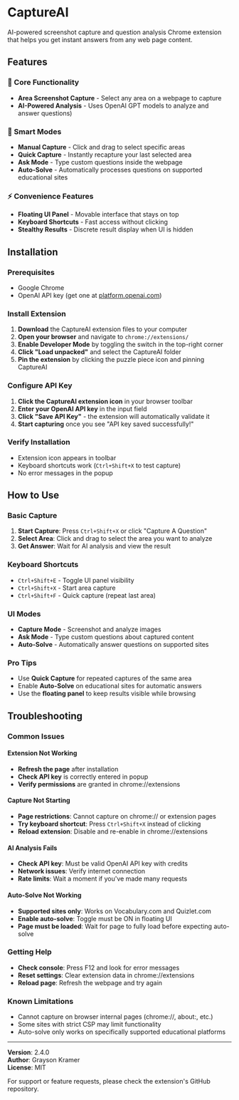 # CaptureAI

AI-powered screenshot capture and question analysis Chrome extension that helps you get instant answers from any web page content.

## Features

### 🎯 Core Functionality
- **Area Screenshot Capture** - Select any area on a webpage to capture
- **AI-Powered Analysis** - Uses OpenAI GPT models to analyze and answer questions)

### 🚀 Smart Modes
- **Manual Capture** - Click and drag to select specific areas
- **Quick Capture** - Instantly recapture your last selected area
- **Ask Mode** - Type custom questions inside the webpage
- **Auto-Solve** - Automatically processes questions on supported educational sites

### ⚡ Convenience Features
- **Floating UI Panel** - Movable interface that stays on top
- **Keyboard Shortcuts** - Fast access without clicking
- **Stealthy Results** - Discrete result display when UI is hidden

## Installation

### Prerequisites
- Google Chrome
- OpenAI API key (get one at [platform.openai.com](https://platform.openai.com))

### Install Extension
1. **Download** the CaptureAI extension files to your computer
2. **Open your browser** and navigate to `chrome://extensions/`
3. **Enable Developer Mode** by toggling the switch in the top-right corner
4. **Click "Load unpacked"** and select the CaptureAI folder
5. **Pin the extension** by clicking the puzzle piece icon and pinning CaptureAI

### Configure API Key
1. **Click the CaptureAI extension icon** in your browser toolbar
2. **Enter your OpenAI API key** in the input field
3. **Click "Save API Key"** - the extension will automatically validate it
4. **Start capturing** once you see "API key saved successfully!"

### Verify Installation
- Extension icon appears in toolbar
- Keyboard shortcuts work (`Ctrl+Shift+X` to test capture)
- No error messages in the popup

## How to Use

### Basic Capture
1. **Start Capture**: Press `Ctrl+Shift+X` or click "Capture A Question"
2. **Select Area**: Click and drag to select the area you want to analyze
3. **Get Answer**: Wait for AI analysis and view the result

### Keyboard Shortcuts
- `Ctrl+Shift+E` - Toggle UI panel visibility
- `Ctrl+Shift+X` - Start area capture
- `Ctrl+Shift+F` - Quick capture (repeat last area)

### UI Modes
- **Capture Mode** - Screenshot and analyze images
- **Ask Mode** - Type custom questions about captured content
- **Auto-Solve** - Automatically answer questions on supported sites

### Pro Tips
- Use **Quick Capture** for repeated captures of the same area
- Enable **Auto-Solve** on educational sites for automatic answers
- Use the **floating panel** to keep results visible while browsing

## Troubleshooting

### Common Issues

#### Extension Not Working
- **Refresh the page** after installation
- **Check API key** is correctly entered in popup
- **Verify permissions** are granted in chrome://extensions

#### Capture Not Starting
- **Page restrictions**: Cannot capture on chrome:// or extension pages
- **Try keyboard shortcut**: Press `Ctrl+Shift+X` instead of clicking
- **Reload extension**: Disable and re-enable in chrome://extensions

#### AI Analysis Fails
- **Check API key**: Must be valid OpenAI API key with credits
- **Network issues**: Verify internet connection
- **Rate limits**: Wait a moment if you've made many requests

#### Auto-Solve Not Working
- **Supported sites only**: Works on Vocabulary.com and Quizlet.com
- **Enable auto-solve**: Toggle must be ON in floating UI
- **Page must be loaded**: Wait for page to fully load before expecting auto-solve

### Getting Help
- **Check console**: Press F12 and look for error messages
- **Reset settings**: Clear extension data in chrome://extensions
- **Reload page**: Refresh the webpage and try again

### Known Limitations
- Cannot capture on browser internal pages (chrome://, about:, etc.)
- Some sites with strict CSP may limit functionality
- Auto-solve only works on specifically supported educational platforms

---

**Version**: 2.4.0  
**Author**: Grayson Kramer  
**License**: MIT

For support or feature requests, please check the extension's GitHub repository.